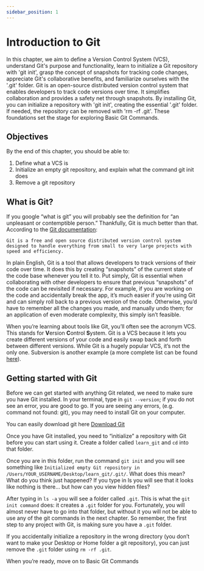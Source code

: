 ```yaml
---
sidebar_position: 1
---
```


# Introduction to Git

In this chapter, we aim to define a Version Control System (VCS), understand Git's purpose and functionality, learn to initialize a Git repository with 'git init', grasp the concept of snapshots for tracking code changes, appreciate Git's collaborative benefits, and familiarize ourselves with the '.git' folder. Git is an open-source distributed version control system that enables developers to track code versions over time. It simplifies collaboration and provides a safety net through snapshots. By installing Git, you can initialize a repository with 'git init', creating the essential '.git' folder. If needed, the repository can be removed with 'rm -rf .git'. These foundations set the stage for exploring Basic Git Commands.

## Objectives

By the end of this chapter, you should be able to:

1. Define what a VCS is
2. Initialize an empty git repository, and explain what the command git init does
3. Remove a git repository

## What is Git?
If you google “what is git” you will probably see the definition for “an unpleasant or contemptible person.” Thankfully, Git is much better than that. According to the [Git documentation](https://git-scm.com/):

   `Git is a free and open source distributed version control system designed to handle everything from small to very large projects with speed and efficiency.`

In plain English, Git is a tool that allows developers to track versions of their code over time. It does this by creating “snapshots” of the current state of the code base whenever you tell it to. Put simply, Git is essential when collaborating with other developers to ensure that previous “snapshots” of the code can be revisited if necessary. For example, if you are working on the code and accidentally break the app, it’s much easier if you’re using Git and can simply roll back to a previous version of the code. Otherwise, you’d have to remember all the changes you made, and manually undo them; for an application of even moderate complexity, this simply isn’t feasible.

When you’re learning about tools like Git, you’ll often see the acronym VCS. This stands for **V**ersion **C**ontrol **S**ystem. Git is a VCS because it lets you create different versions of your code and easily swap back and forth between different versions. While Git is a hugely popular VCS, it’s not the only one. Subversion is another example (a more complete list can be found [here](https://en.wikipedia.org/wiki/List_of_version_control_software)).

## Getting started with Git

Before we can get started with anything Git related, we need to make sure you have Git installed. In your terminal, type in `git --version`; if you do not see an error, you are good to go. If you are seeing any errors, (e.g. command not found: git), you may need to install Git on your computer.

You can easily download git here [Download Git](https://git-scm.com/download)

Once you have Git installed, you need to “initialize” a repository with Git before you can start using it. Create a folder called `learn_git` and `cd` into that folder.

Once you are in this folder, run the command `git init` and you will see something like `Initialized empty Git repository in /Users/YOUR_USERNAME/Desktop/learn_git/.git/`. What does this mean? What do you think just happened? If you type in ls you will see that it looks like nothing is there… but how can you view hidden files?

After typing in `ls -a` you will see a folder called `.git`. This is what the `git init command` does: it creates a `.git` folder for you. Fortunately, you will almost never have to go into that folder, but without it you will not be able to use any of the git commands in the next chapter. So remember, the first step to any project with Git, is making sure you have a `.git` folder.

If you accidentally initialize a repository in the wrong directory (you don’t want to make your Desktop or Home folder a git repository), you can just remove the `.git` folder using `rm -rf .git`.

When you’re ready, move on to Basic Git Commands

